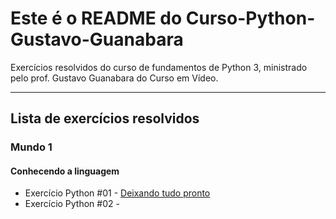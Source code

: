 # Este é o README do Curso-Python-Gustavo-Guanabara
Exercícios resolvidos do curso de fundamentos de Python 3, ministrado pelo prof. Gustavo Guanabara do Curso em Vídeo.

---

## Lista de exercícios resolvidos

### Mundo 1 

#### Conhecendo a linguagem
- Exercício Python #01 - [Deixando tudo pronto]()
- Exercício Python #02 - 
